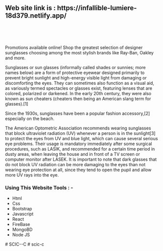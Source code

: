 


<h2>Web site link is : https://infallible-lumiere-18d379.netlify.app/ </h2>

<br>
<br>
<br>

<p>Promotions available online! Shop the greatest selection of designer sunglasses choosing among the most stylish brands like Ray-Ban, Oakley and more.</p>
<p>Sunglasses or sun glasses (informally called shades or sunnies; more names below) are a form of protective eyewear designed primarily to prevent bright sunlight and high-energy visible light from damaging or discomforting the eyes. They can sometimes also function as a visual aid, as variously termed spectacles or glasses exist, featuring lenses that are colored, polarized or darkened. In the early 20th century, they were also known as sun cheaters (cheaters then being an American slang term for glasses).[1]

Since the 1930s, sunglasses have been a popular fashion accessory,[2] especially on the beach.

The American Optometric Association recommends wearing sunglasses that block ultraviolet radiation (UV) whenever a person is in the sunlight[3] to protect the eyes from UV and blue light, which can cause several serious eye problems. Their usage is mandatory immediately after some surgical procedures, such as LASIK, and recommended for a certain time period in dusty areas, when leaving the house and in front of a TV screen or computer monitor after LASEK. It is important to note that dark glasses that do not block UV radiation can be more damaging to the eyes than not wearing eye protection at all, since they tend to open the pupil and allow more UV rays into the eye.</p>

<div>
    <h3>Using This Website Tools : -</h3>
    <ul>
        <li>Html </li>
        <li>Css </li>
        <li>Bootstrap </li>
        <li>Javascript </li>
        <li>React </li>
        <li>FireBase </li>
        <li>MongoBD </li>
        <li>Node JS </li>  
    </ul>
</div>
# SCIC--C
# scic-c
